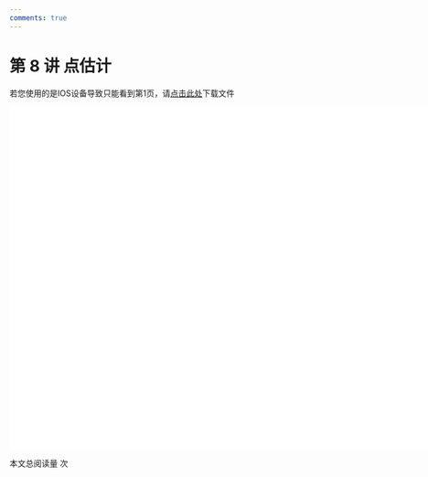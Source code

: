 ```yaml
---
comments: true
---
```


# 第 8 讲 点估计



<object data="概率论与数理统计 第 8 讲.pdf" type="application/pdf" width="150%" height="800">
    <p>若您使用的是IOS设备导致只能看到第1页，请<a href="概率论与数理统计 第 8 讲.pdf">点击此处</a>下载文件</p>
    <iframe src="概率论与数理统计 第 8 讲.pdf#navpanes=0" width="500%" height="600" frameborder="0"></iframe>
    
</object>

<span id="busuanzi_container_page_pv">本文总阅读量 <span id="busuanzi_value_page_pv"></span> 次</span>